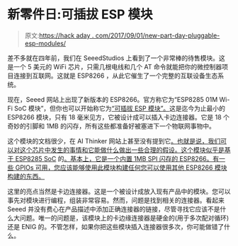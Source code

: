 # 新零件日:可插拔 ESP 模块

> 原文:[https://hack aday . com/2017/09/01/new-part-day-pluggable-esp-modules/](https://hackaday.com/2017/09/01/new-part-day-pluggable-esp-modules/)

差不多就在四年前，我们在 SeeedStudios 上看到了一个非常棒的待售模块。这是一个 5 美元的 WiFi 芯片，只需几根电线和几个 AT 命令就能把你的微控制器项目连接到互联网。这就是 ESP8266 ，从此它催生了一个完整的互联设备生态系统。

现在，Seeed 网站上出现了新版本的 ESP8266。官方称它为“ESP8285 01M Wi-Fi SoC 模块”，但你也可以开始称它为[“可插拔 ESP 模块”。](https://www.seeedstudio.com/ESP8285-01M-Wi-Fi-SoC-Module-p-2931.html)这是迄今为止最小的 ESP8266 模块，只有 18 毫米见方，它被设计成可以插入卡边连接器。它是 18 个奇妙的引脚和 1MB 的闪存，所有这些都准备好被塞进下一个物联网事物中。

这个模块的文档很少，在 AI Thinker 网站上甚至没有提到它[。也就是说，我们可以对这个芯片中发生的事情和它能做什么做出一些合理的假设。这个模块似乎是基于 ESP8285 SoC](https://www.ai-thinker.com/product/esp8266/) 的[。基本上，它是一个内置 1MB SPI 闪存的 ESP8266。有一些 GPIOs 可用，您应该能够使用此模块构建任何您可以使用其他 ESP8266 模块构建的东西。](http://espressif.com/en/content/esp8285-datasheet)

这里的亮点当然是卡边连接器。这是一个被设计成放入现有产品中的模块。您可以事先对模块进行编程，组装非常容易。然而，问题是找到相关的连接器。看起来 Seeed 并没有费心在产品描述中添加正确连接器的链接，尽管寻找它应该不是什么大问题。唯一的问题是，该模块上的卡边缘连接器是硬金的(用于多次配对循环)还是 ENIG 的。不管怎样，如果你把这些模块插入连接器很多次，你可能做错了什么。